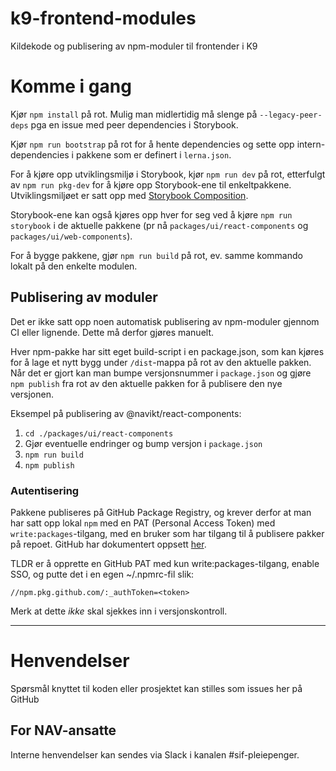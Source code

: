 # k9-frontend-modules

Kildekode og publisering av npm-moduler til frontender i K9

# Komme i gang

Kjør `npm install` på rot.
Mulig man midlertidig må slenge på `--legacy-peer-deps` pga en issue med peer dependencies i Storybook.

Kjør `npm run bootstrap` på rot for å hente dependencies og sette opp intern-dependencies i pakkene som er definert i `lerna.json`.

For å kjøre opp utviklingsmiljø i Storybook, kjør `npm run dev` på rot, etterfulgt av `npm run pkg-dev` for å kjøre opp Storybook-ene
til enkeltpakkene. Utviklingsmiljøet er satt opp med [Storybook Composition](https://storybook.js.org/docs/react/workflows/storybook-composition).

Storybook-ene kan også kjøres opp hver for seg ved å kjøre `npm run storybook` i de aktuelle pakkene (pr nå `packages/ui/react-components` og `packages/ui/web-components`).

For å bygge pakkene, gjør `npm run build` på rot, ev. samme kommando lokalt på den enkelte modulen.

## Publisering av moduler

Det er ikke satt opp noen automatisk publisering av npm-moduler gjennom CI eller lignende. Dette må derfor gjøres manuelt.

Hver npm-pakke har sitt eget build-script i en package.json, som kan kjøres for å lage et nytt bygg under `/dist`-mappa på rot av den aktuelle pakken. Når det er gjort kan man bumpe versjonsnummer i `package.json` og gjøre `npm publish` fra rot av den aktuelle pakken for å publisere den nye versjonen.

Eksempel på publisering av @navikt/react-components:

1. `cd ./packages/ui/react-components`
2. Gjør eventuelle endringer og bump versjon i `package.json`
3. `npm run build`
4. `npm publish`

### Autentisering

Pakkene publiseres på GitHub Package Registry, og krever derfor at man har satt opp lokal `npm` med en PAT (Personal Access Token) med `write:packages`-tilgang, med en bruker som har tilgang til å publisere pakker på repoet. GitHub har dokumentert oppsett [her](https://docs.github.com/en/packages/working-with-a-github-packages-registry/working-with-the-npm-registry#publishing-a-package).

TLDR er å opprette en GitHub PAT med kun write:packages-tilgang, enable SSO, og putte det i en egen ~/.npmrc-fil slik:

```
//npm.pkg.github.com/:_authToken=<token>
```

Merk at dette _ikke_ skal sjekkes inn i versjonskontroll.

---

# Henvendelser

Spørsmål knyttet til koden eller prosjektet kan stilles som issues her på GitHub

## For NAV-ansatte

Interne henvendelser kan sendes via Slack i kanalen #sif-pleiepenger.
